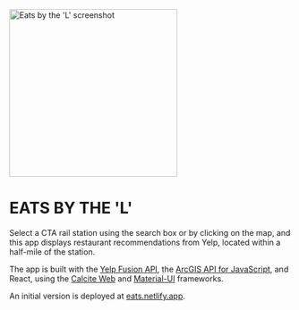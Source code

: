 <img src="https://kristenandersen.online/img/eats.png" width="300" alt="Eats by the 'L' screenshot" />

# EATS BY THE 'L'

Select a CTA rail station using the search box or by clicking on the map, and this app displays restaurant recommendations from Yelp, located within a half-mile of the station.

The app is built with the [Yelp Fusion API](https://www.yelp.com/fusion), the [ArcGIS API for JavaScript](https://developers.arcgis.com/javascript/), and React, using the [Calcite Web](https://esri.github.io/calcite-web/) and [Material-UI](https://material-ui.com/) frameworks.

An initial version is deployed at [eats.netlify.app](https://eats.netlify.app/).
